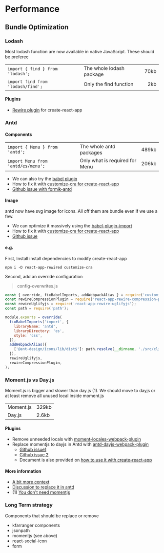 # Performance

## Bundle Optimization

### Lodash

Most lodash function are now available in native JavaScript. These should be preferec

|                                   |                          |      |
| --------------------------------- | ------------------------ | ---: |
| `import { find } from 'lodash';`  | The whole lodash package | 70kb |
| `import find from 'lodash/find';` | Only the find function   |  2kb |

#### Plugins

- [Rewire plugin](https://github.com/osdevisnot/react-app-rewire-contrib/tree/master/packages/react-app-rewire-lodash) for create-react-app

### Antd

#### Components

|                                    |                                |       |
| ---------------------------------- | ------------------------------ | ----: |
| `import { Menu } from 'antd';`     | The whole antd packages        | 489kb |
| `import Menu from 'antd/es/menu';` | Only what is required for Menu | 206kb |

- We can also try the [babel plugin](https://github.com/ant-design/babel-plugin-import)
- How to fix it with [customize-cra for create-react-app](https://github.com/ant-design/ant-design/issues/12011)
- [Github issue with formik-antd](https://github.com/jannikbuschke/formik-antd/issues/63)

#### Image

antd now have svg image for icons. All off them are bundle even if we use a few.

- We can optimize it massively using the [babel-plugin-import](https://github.com/ant-design/babel-plugin-import/issues/271#issuecomment-549653914)
- How to fix it with [customize-cra for create-react-app](https://github.com/ant-design/ant-design/issues/12011)
- [Github issue](https://github.com/ant-design/babel-plugin-import/issues/271)

#### e.g.

First, Install install dependencies to modify create-react-app

`npm i -D react-app-rewired customize-cra`

Second, add an override configuration

> config-overwrites.js

```javascript
const { override, fixBabelImports, addWebpackAlias } = require('customize-cra');
const rewireCompressionPlugin = require('react-app-rewire-compression-plugin');
const rewireUglifyjs = require('react-app-rewire-uglifyjs');
const path = require('path');

module.exports = override(
  fixBabelImports('import', {
    libraryName: 'antd',
    libraryDirectory: 'es',
    style: 'css',
  }),
  addWebpackAlias({
    ['@ant-design/icons/lib/dist$']: path.resolve(__dirname, './src/client/icons.js'),
  }),
  rewireUglifyjs,
  rewireCompressionPlugin,
);
```

### Moment.js vs Day.js

Moment.js is bigger and slower than day.js (1). We should move to dayjs or at least remove all unused local inside moment.js

|           |       |
| --------- | ----- |
| Moment.js | 329kb |
| Day.js    | 2.6kb |

#### Plugins

- Remove unneeded locals with [moment-locales-webpack-plugin](https://github.com/iamakulov/moment-locales-webpack-plugin)
- Replace momentjs to dayjs in Antd with [antd-dayjs-webpack-plugin](https://github.com/ant-design/antd-dayjs-webpack-plugin)
  - [Github issue1](https://github.com/iamkun/dayjs/issues/529)
  - [Github issue 2](https://github.com/ant-design/ant-design/issues/15311)
  - Document is also provided on [how to use it with create-react-app](https://ant.design/docs/react/use-with-create-react-app)

#### More information

- [A bit more context](https://medium.com/datadriveninvestor/https-medium-com-sabesan96-why-you-should-choose-day-js-instead-of-moment-js-9cf7bb274bbd)
- [Discussion to replace it in antd](https://github.com/iamkun/dayjs/issues/529)
- (1) [You don't need momentjs](https://github.com/you-dont-need/You-Dont-Need-Momentjs)

### Long Term strategy

Components that should be replace or remove

- kfarranger components
- jsonpath
- momentjs (see above)
- react-social-icon
- form
